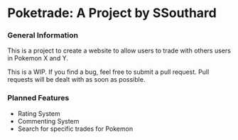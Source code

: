 # Poketrade: A Project by SSouthard

### General Information

This is a project to create a website to allow users to trade with others users in Pokemon X and Y.

This is a WIP. If you find a bug, feel free to submit a pull request. Pull requests will be dealt with as soon as possible.

### Planned Features
* Rating System
* Commenting System
* Search for specific trades for Pokemon
